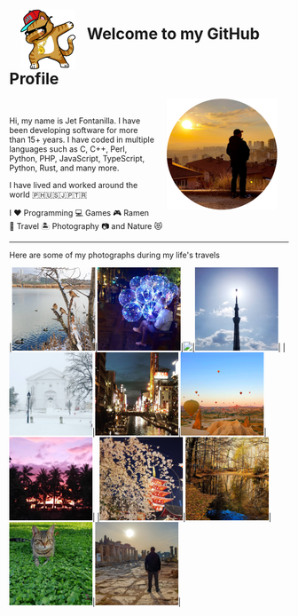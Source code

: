 <div>
  
  <h1><img width="100" alt="Welcome Dab" src="https://raw.githubusercontent.com/jetfontanilla/jetfontanilla/master/images/dabbing-cat-2.png" align="middle" hspace="20" />Welcome to my GitHub Profile</h1>
</div>


<div>
  <img alt="My Profile Pic" src="https://raw.githubusercontent.com/jetfontanilla/jetfontanilla/master/images/me.png" align="right" hspace="20" />
  <p>&nbsp;</p>
  <p>Hi, my name is Jet Fontanilla. I have been developing software for more than 15+ years. I have coded in multiple languages such as C, C++, Perl, Python, PHP, JavaScript, TypeScript, Python, Rust, and many more.</p>  
  <p>I have lived and worked around the world 🇵🇭🇺🇸🇯🇵🇹🇷</p>
  <p>I ❤️ Programming 💻 Games 🎮 Ramen 🍜 Travel 🏝️ Photography 📷 and Nature 😻</p>
</div>

---

Here are some of my photographs during my life's travels

|![](https://raw.githubusercontent.com/jetfontanilla/jetfontanilla/master/images/gallery/1.png)|![](https://raw.githubusercontent.com/jetfontanilla/jetfontanilla/master/images/gallery/2.png)|![](https://raw.githubusercontent.com/jetfontanilla/jetfontanilla/master/images/gallery/31.png)|![](https://raw.githubusercontent.com/jetfontanilla/jetfontanilla/master/images/gallery/4.png)|
|![](https://raw.githubusercontent.com/jetfontanilla/jetfontanilla/master/images/gallery/5.png)|![](https://raw.githubusercontent.com/jetfontanilla/jetfontanilla/master/images/gallery/6.png)|![](https://raw.githubusercontent.com/jetfontanilla/jetfontanilla/master/images/gallery/7.png)|![](https://raw.githubusercontent.com/jetfontanilla/jetfontanilla/master/images/gallery/8.png)|
|![](https://raw.githubusercontent.com/jetfontanilla/jetfontanilla/master/images/gallery/9.png)|![](https://raw.githubusercontent.com/jetfontanilla/jetfontanilla/master/images/gallery/10.png)|![](https://raw.githubusercontent.com/jetfontanilla/jetfontanilla/master/images/gallery/11.png)|![](https://raw.githubusercontent.com/jetfontanilla/jetfontanilla/master/images/gallery/12.png)|

